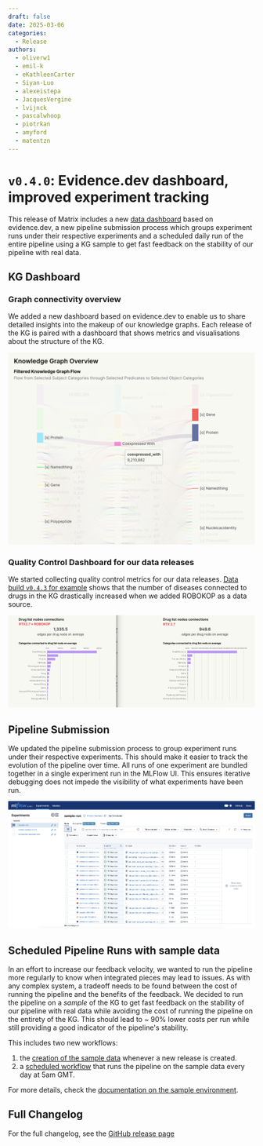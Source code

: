 ```yaml
---
draft: false
date: 2025-03-06
categories:
  - Release
authors:
  - oliverw1
  - emil-k
  - eKathleenCarter
  - Siyan-Luo
  - alexeistepa
  - JacquesVergine
  - lvijnck
  - pascalwhoop
  - piotrkan
  - amyford
  - matentzn
---
```


# `v0.4.0`: Evidence.dev dashboard, improved experiment tracking

This release of Matrix includes a new [data
dashboard](https://data.dev.everycure.org/versions/latest/evidence) based on
evidence.dev, a new pipeline submission process which groups experiment runs under their
respective experiments and a scheduled daily run of the entire pipeline using a KG sample to get fast feedback on the stability of our pipeline with real data. 

<!-- more -->

## KG Dashboard

### Graph connectivity overview

We added a new dashboard based on evidence.dev to enable us to share detailed insights
into the makeup of our knowledge graphs. Each release of the KG is paired with a
dashboard that shows metrics and visualisations about the structure of the KG.

![](./attachments/sankey.png)

### Quality Control Dashboard for our data releases

We started collecting quality control metrics for our data releases. [Data build `v0.4.3` for example](https://data.dev.everycure.org/versions/v0.4.3/evidence/summary/) shows that the number of diseases connected to drugs in the KG drastically increased when we added ROBOKOP as a data source.

![](./attachments/connections.png)


## Pipeline Submission

We updated the pipeline submission process to group experiment runs under their
respective experiments. This should make it easier to track the evolution of the pipeline
over time. All runs of one experiment are bundled together in a single experiment run
in the MLFlow UI. This ensures iterative debugging does not impede the visibility of what
experiments have been run.

![](./attachments/mlflow.png)

## Scheduled Pipeline Runs with sample data

In an effort to increase our feedback velocity, we wanted to run the pipeline more
regularly to know when integrated pieces may lead to issues. As with any complex system,
a tradeoff needs to be found between the cost of running the pipeline and the benefits of
the feedback. We decided to run the pipeline on a _sample_ of the KG to get fast feedback
on the stability of our pipeline with real data while avoiding the cost of running the
pipeline on the entirety of the KG. This should lead to ~ 90% lower costs per run while
still providing a good indicator of the pipeline's stability.

This includes two new workflows:

1. the [creation of the sample data](https://github.com/everycure-org/matrix/blob/main/.github/workflows/create-sample-release.yml) whenever a new release is created.
2. a [scheduled workflow](https://github.com/everycure-org/matrix/blob/main/.github/workflows/scheduled-sampling-pipeline.yml) that runs the pipeline on the sample data every day at 5am GMT.

For more details, check the [documentation on the sample environment](../../../onboarding/sample_environment.md).


## Full Changelog

For the full changelog, see the [GitHub release page](https://github.com/everycure-org/matrix/releases/tag/v0.4.0)